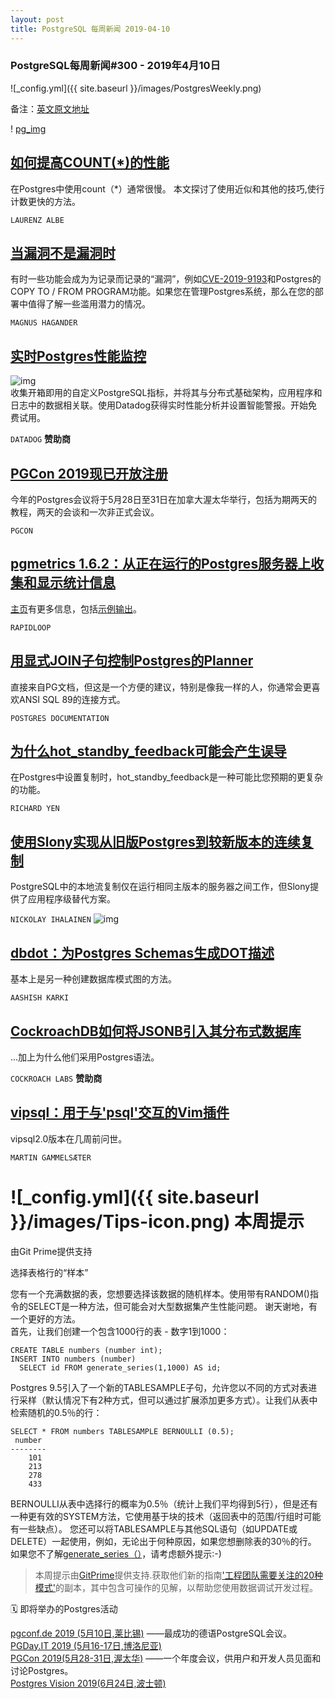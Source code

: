 ```yaml
---
layout: post
title: PostgreSQL 每周新闻 2019-04-10
---
```


### PostgreSQL每周新闻#300 - 2019年4月10日
![_config.yml]({{ site.baseurl }}/images/PostgresWeekly.png)

备注：[英文原文地址](https://postgresweekly.com/issues/300)

! [pg_img](https://res.cloudinary.com/cpress/image/upload/w_1280,e_sharpen:60/x9ttl8oxzxvbn0mhiw6v.jpg)

## [如何提高COUNT(*)的性能](https://www.cybertec-postgresql.com/en/count-made-fast/)
在Postgres中使用count（*）通常很慢。 本文探讨了使用近似和其他的技巧,使行计数更快的方法。

`LAURENZ ALBE`

## [当漏洞不是漏洞时](https://blog.hagander.net/when-a-vulnerability-is-not-a-vulnerability-244/)
有时一些功能会成为为记录而记录的“漏洞”，例如[CVE-2019-9193](https://nvd.nist.gov/vuln/detail/CVE-2019-9193)和Postgres的COPY TO / FROM PROGRAM功能。如果您在管理Postgres系统，那么在您的部署中值得了解一些滥用潜力的情况。

`MAGNUS HAGANDER`

## [实时Postgres性能监控](https://www.datadoghq.com/postgres-monitoring/?utm_source=Advertisement&utm_medium=CooperPress&utm_campaign=CooperPress-PostgresWeeklyP)
![img](https://copm.s3.amazonaws.com/d400ddf8.png)  
收集开箱即用的自定义PostgreSQL指标，并将其与分布式基础架构，应用程序和日志中的数据相关联。使用Datadog获得实时性能分析并设置智能警报。开始免费试用。

`DATADOG` **赞助商**

## [PGCon 2019现已开放注册](https://www.pgcon.org/2019/registration.php)
今年的Postgres会议将于5月28日至31日在加拿大渥太华举行，包括为期两天的教程，两天的会谈和一次非正式会议。

`PGCON`

## [pgmetrics 1.6.2：从正在运行的Postgres服务器上收集和显示统计信息](https://github.com/rapidloop/pgmetrics)
[主页](https://pgmetrics.io/)有更多信息，包括[示例输出](https://pgmetrics.io/docs/index.html#example)。

`RAPIDLOOP`

## [用显式JOIN子句控制Postgres的Planner](https://www.postgresql.org/docs/11/explicit-joins.html)
直接来自PG文档，但这是一个方便的建议，特别是像我一样的人，你通常会更喜欢ANSI SQL 89的连接方式。

`POSTGRES DOCUMENTATION`

## [为什么hot_standby_feedback可能会产生误导](https://postgresrocks.enterprisedb.com/t5/Postgres-Gems/Why-hot-standby-feedback-can-be-Misleading/ba-p/3172)
在Postgres中设置复制时，hot_standby_feedback是一种可能比您预期的更复杂的功能。

`RICHARD YEN`

## [使用Slony实现从旧版Postgres到较新版本的连续复制](https://www.percona.com/blog/2019/04/09/continuous-replication-from-legacy-postgresql-version-using-slony/)
PostgreSQL中的本地流复制仅在运行相同主版本的服务器之间工作，但Slony提供了应用程序级替代方案。

`NICKOLAY IHALAINEN`
![img](https://res.cloudinary.com/cpress/image/upload/w_1280,e_sharpen:60/fi5nogk38qlbv1yo9sky.jpg)  

## [dbdot：为Postgres Schemas生成DOT描述](https://github.com/akarki15/dbdot)
基本上是另一种创建数据库模式图的方法。

`AASHISH KARKI`

## [CockroachDB如何将JSONB引入其分布式数据库](https://www.cockroachlabs.com/blog/json-coming-to-cockroach/)
...加上为什么他们采用Postgres语法。

`COCKROACH LABS` **赞助商**

## [vipsql：用于与'psql'交互的Vim插件](https://github.com/martingms/vipsql)
vipsql2.0版本在几周前问世。

`MARTIN GAMMELSÆTER`

# ![_config.yml]({{ site.baseurl }}/images/Tips-icon.png)   本周提示
由Git Prime提供支持

选择表格行的“样本”

您有一个充满数据的表，您想要选择该数据的随机样本。使用带有RANDOM()指令的SELECT是一种方法，但可能会对大型数据集产生性能问题。 谢天谢地，有一个更好的方法。  
首先，让我们创建一个包含1000行的表 - 数字1到1000：

```
CREATE TABLE numbers (number int);
INSERT INTO numbers (number)
  SELECT id FROM generate_series(1,1000) AS id;
```
Postgres 9.5引入了一个新的TABLESAMPLE子句，允许您以不同的方式对表进行采样（默认情况下有2种方式，但可以通过扩展添加更多方式）。让我们从表中检索随机的0.5％的行：

```
SELECT * FROM numbers TABLESAMPLE BERNOULLI (0.5);
 number 
--------
    101
    213
    278
    433
```

BERNOULLI从表中选择行的概率为0.5％（统计上我们平均得到5行），但是还有一种更有效的SYSTEM方法，它使用基于块的技术（返回表中的范围/行组时可能有一些缺点）。
您还可以将TABLESAMPLE与其他SQL语句（如UPDATE或DELETE）一起使用，例如，无论出于何种原因，如果您想删除表的30％的行。
如果您不了解[generate_series（）](https://www.citusdata.com/blog/2018/03/14/fun-with-sql-generate-sql/)，请考虑额外提示:-)

> 本周提示由[GitPrime](https://resources.gitprime.com/books/20-patterns/?utm_source=nl(pgw)&utm_medium=email-nl&utm_campaign=nl(pgw))提供支持.获取他们新的指南['工程团队需要关注的20种模式'](https://resources.gitprime.com/books/20-patterns/?utm_source=nl(pgw)&utm_medium=email-nl&utm_campaign=nl(pgw))的副本，其中包含可操作的见解，以帮助您使用数据调试开发过程。

🗓  即将举办的Postgres活动  

 [pgconf.de 2019 (5月10日,莱比锡)](https://2019.pgconf.de/) ——最成功的德语PostgreSQL会议。  
 [PGDay.IT 2019 (5月16-17日,博洛尼亚)](https://2019.pgday.it/en/)  
 [PGCon 2019(5月28-31日,渥太华)](https://www.pgcon.org/2019/) ——一个年度会议，供用户和开发人员见面和讨论Postgres。  
 [Postgres Vision 2019(6月24日,波士顿)](https://postgresvision.com/)  
 
